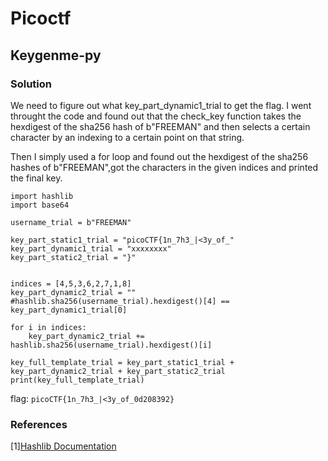 # Picoctf

## Keygenme-py

### Solution

We need to figure out what key_part_dynamic1_trial to get the flag. I went throught the code and found out that the check_key function takes the hexdigest of the sha256 hash of b"FREEMAN" and then selects a certain character by an indexing to a certain point on that string.

Then I simply used a for loop and found out the hexdigest of the sha256 hashes of b"FREEMAN",got the characters in the given indices and printed the final key.

```
import hashlib
import base64

username_trial = b"FREEMAN"

key_part_static1_trial = "picoCTF{1n_7h3_|<3y_of_"
key_part_dynamic1_trial = "xxxxxxxx"
key_part_static2_trial = "}"


indices = [4,5,3,6,2,7,1,8]
key_part_dynamic2_trial = ""
#hashlib.sha256(username_trial).hexdigest()[4] == key_part_dynamic1_trial[0]

for i in indices:
    key_part_dynamic2_trial += hashlib.sha256(username_trial).hexdigest()[i]

key_full_template_trial = key_part_static1_trial + key_part_dynamic2_trial + key_part_static2_trial
print(key_full_template_trial)
```
flag: `picoCTF{1n_7h3_|<3y_of_0d208392}`

### References

[1][Hashlib Documentation](https://docs.python.org/3/library/hashlib.html)
